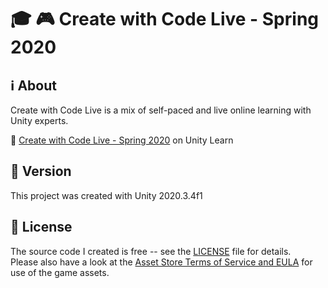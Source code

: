 # :mortar_board: :video_game: Create with Code Live - Spring 2020

## :information_source: About

Create with Code Live is a mix of self-paced and live online learning with Unity experts.

:link: [Create with Code Live - Spring 2020](https://learn.unity.com/course/create-with-code-live) on Unity Learn

## :memo: Version

This project was created with Unity 2020.3.4f1

## :page_with_curl: License

The source code I created is free -- see the [LICENSE](UNLICENSE) file for details.  
Please also have a look at the [Asset Store Terms of Service and EULA](https://unity3d.com/legal/as_terms) for use of the game assets.
